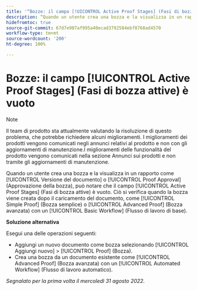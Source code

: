 ```yaml
---
title: '“Bozze: il campo [!UICONTROL Active Proof Stages] (Fasi di bozza attive) è vuoto”'
description: “Quando un utente crea una bozza e la visualizza in un rapporto come [!UICONTROL Versione del documento] o [!UICONTROL Proof Approval] (Approvazione della bozza), può notare che il campo [!UICONTROL Active Proof Stages] (Fasi di bozza attive) è vuoto”. Ciò si verifica quando la bozza viene creata dopo il caricamento del documento, come [!UICONTROL Simple Proof] (Bozza semplice) o [!UICONTROL Advanced Proof] (Bozza avanzata) con un [!UICONTROL Basic Workflow] (Flusso di lavoro di base).”
hidefromtoc: true
source-git-commit: 67d7e907af995a40ecad3792584ebf8768ad4570
workflow-type: tm+mt
source-wordcount: '200'
ht-degree: 100%

---
```



# Bozze: il campo [!UICONTROL Active Proof Stages] (Fasi di bozza attive) è vuoto

<!-- This Known Issue is on the TOC for both Workfront and Workfront Proof. Article created by request.-->

>[!NOTE]
>
>Il team di prodotto sta attualmente valutando la risoluzione di questo problema, che potrebbe richiedere alcuni miglioramenti. I miglioramenti dei prodotti vengono comunicati negli annunci relativi al prodotto e non con gli aggiornamenti di manutenzione.I miglioramenti delle funzionalità del prodotto vengono comunicati nella sezione Annunci sui prodotti e non tramite gli aggiornamenti di manutenzione.

Quando un utente crea una bozza e la visualizza in un rapporto come [!UICONTROL Versione del documento] o [!UICONTROL Proof Approval] (Approvazione della bozza), può notare che il campo [!UICONTROL Active Proof Stages] (Fasi di bozza attive) è vuoto. Ciò si verifica quando la bozza viene creata dopo il caricamento del documento, come [!UICONTROL Simple Proof] (Bozza semplice) o [!UICONTROL Advanced Proof] (Bozza avanzata) con un [!UICONTROL Basic Workflow] (Flusso di lavoro di base).

**Soluzione alternativa**

Esegui una delle operazioni seguenti:

* Aggiungi un nuovo documento come bozza selezionando [!UICONTROL Aggiungi nuovo] > [!UICONTROL Proof] (Bozza).
* Crea una bozza da un documento esistente come [!UICONTROL Advanced Proof] (Bozza avanzata) con un [!UICONTROL Automated Workflow] (Flusso di lavoro automatico).

_Segnalato per la prima volta il mercoledì 31 agosto 2022._

